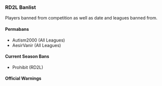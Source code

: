 <div class="content container">
  <div class="row">
    <h3>RD2L Banlist</h3>
    <p>
      Players banned from competition as well as date and leagues banned from.
    </p>
    <h4>Permabans</h4>
    <ul>
      <li>Autism2000 (All Leagues)</li>
      <li>AesirVanir (All Leagues)</li>
    </ul>
    <h4>Current Season Bans</h4>
    <ul>
      <li>Prohibit (RD2L)</li>
    </ul>
    <h4>Official Warnings</h4>
    <ul>
    </ul>
